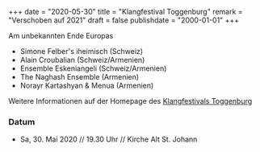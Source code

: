 ﻿+++
date = "2020-05-30"
title = "Klangfestival Toggenburg"
remark = "Verschoben auf 2021"
draft = false
publishdate = "2000-01-01"
+++

Am unbekannten Ende Europas


* Simone Felber's iheimisch (Schweiz)
* Alain Croubalian (Schweiz/Armenien)
* Ensemble Eskeniangeli (Schweiz/Armenien)
* The Naghash Ensemble (Armenien)
* Norayr Kartashyan & Menua (Armenien)

Weitere Informationen auf der Homepage des [Klangfestivals Toggenburg](https://klangwelt.swiss/de/klangfestival.html)

### Datum

* Sa, 30. Mai 2020 // 19.30 Uhr // Kirche Alt St. Johann